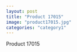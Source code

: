 ```yaml
---
layout: post
title: "Product 17015"
image: "product17015.jpg"
categories: "category1"
---
```

Product 17015
